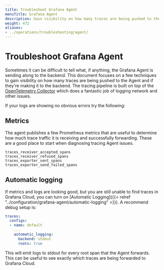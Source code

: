 ```yaml
---
title: Troubleshoot Grafana Agent
menuTitle: Grafana Agent
description: Gain visibility on how many traces are being pushed to the Agent and if they are making it to the Tempo backend.
weight: 472
aliases:
- ../operations/troubleshooting/agent/
---
```


# Troubleshoot Grafana Agent

Sometimes it can be difficult to tell what, if anything, the Grafana Agent is sending along to the backend. This document focuses
on a few techniques to gain visibility on how many traces are being pushed to the Agent and if they're making it to the
backend. The tracing pipeline is built on top of the [OpenTelemetry Collector](https://github.com/open-telemetry/opentelemetry-collector) which
does a fantastic job of logging network and other issues.

If your logs are showing no obvious errors try the following:

## Metrics

The agent publishes a few Prometheus metrics that are useful to determine how much trace traffic it is receiving and successfully forwarding. These
are a good place to start when diagnosing tracing Agent issues.

```
traces_receiver_accepted_spans
traces_receiver_refused_spans
traces_exporter_sent_spans
traces_exporter_send_failed_spans
```

## Automatic logging

If metrics and logs are looking good, but you are still unable to find traces in Grafana Cloud, you can turn on [Automatic Logging]({{< relref "../configuration/grafana-agent/automatic-logging" >}}). A recommend debug setup is:

```yaml
traces:
  configs:
  - name: default
    ...
    automatic_logging:
      backend: stdout
      roots: true
```

This will emit logs to stdout for every root span that the Agent forwards. This can be useful to see exactly which traces are being forwarded to Grafana
Cloud.